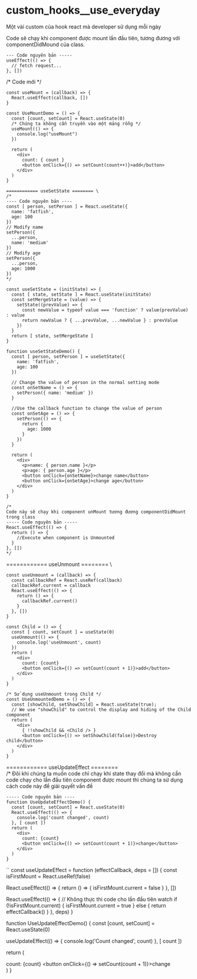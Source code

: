 # custom_hooks__use_everyday
Một vài custom của hook react mà developer sử dụng mỗi ngày

Code sẽ chạy khi component được mount lần đầu tiên, tương đương với componentDidMound của class.
```
--- Code nguyên bản -----
useEffect(() => {
  // fetch request...
}, [])
```

/* Code mới */

```
const useMount = (callback) => {
  React.useEffect(callback, [])
}

const UseMountDemo = () => {
  const [count, setCount] = React.useState(0)
  /* Chúng ta không cần truyền vào một mảng rỗng */
  useMount(() => {
    console.log("useMount")
  })
  
  return (
    <div>
      count: { count }
      <button onClick={() => setCount(count++)}>add</button>
    </div>
  )
}

============ useSetState ======== \
/* 
---- Code nguyên bản ----
const [ person, setPerson ] = React.useState({
  name: 'fatfish',
  age: 100
})
// Modify name
setPerson({
  ...person,
  name: 'medium'
})
// Modify age
setPerson({
  ...person,
  age: 1000
})
*/

const useSetState = (initState) => {
  const [ state, setState ] = React.useState(initState)
  const setMergeState = (value) => {
    setState((prevValue) => {
      const newValue = typeof value === 'function' ? value(prevValue) : value
      return newValue ? { ...prevValue, ...newValue } : prevValue
    })
  }
  return [ state, setMergeState ]
}

function useSetStateDemo() {
  const [ person, setPerson ] = useSetState({
    name: 'fatfish',
    age: 100
  })
  
  // Change the value of person in the normal setting mode
  const onSetName = () => {
    setPerson({ name: 'medium' })
  }
  
  //Use the callback function to change the value of person
  const onSetAge = () => {
    setPerson(() => {
      return {
        age: 1000
      }
    })
  }
  
  return (
    <div>
      <p>name: { person.name }</p>
      <p>age: { person.age }</p>
      <button onClick={onSetName}>change name</button>
      <button onClick={onSetAge}>change age</button>
    </div>
  )
}

/*
Code này sẽ chạy khi component unMount tương đương componentDidMount trong class
----- Code nguyên bản -----
React.useEffect(() => {
  return () => {
    //Execute when component is Unmounted
  }
}, [])
*/
```

============ useUnmount ======== \
```
const useUnmount = (callback) => {
  const callbackRef = React.useRef(callback)
  callbackRef.current = callback
  React.useEffect(() => {
    return () => {
      callbackRef.current()
    }
  }, [])
}

const Child = () => {
  const [ count, setCount ] = useState(0)
  useUnmount(() => {
    console.log('useUnmount', count)
  })
  return (
    <div>
      count: {count}
      <button onClick={() => setCount(count + 1)}>add</button>
    </div>
  )
}

/* Sử dụng useUnmount trong Child */
const UseUnmountedDemo = () => {
  const [showChild, setShowChild] = React.useState(true);
  // We use "showChild" to control the display and hiding of the Child component
  return (
    <div>
      { !!showChild && <Child /> }
      <button onClick={() => setShowChild(false)}>Destroy child</button>
    </div>
  )
}
```

============ useUpdateEffect ======== \
/* 
Đôi khi chúng ta muốn code chỉ chạy khi state thay đổi mà không cần code chạy cho lần đầu tiên component được mount
thì chúng ta sử dụng cách code này để giải quyết vấn đề

```
----- Code nguyên bản ----
function UseUpdateEffectDemo() {
  const [count, setCount] = React.useState(0)
  React.useEffect(() => {
    console.log('count changed', count)
  }, [ count ])
  return (
    <div>
      count: {count}
      <button onClick={() => setCount(count + 1)}>change</button>
    </div>
  )
}
```

``
const useUpdateEffect = function (effectCallback, deps = [])  {
  const isFirstMount = React.useRef(false)
  
  React.useEffect(() => {
    return () => {
      isFirstMount.current = false
    }
  }, [])
  
  React.useEffect(() => {
    // Không thực thi code cho lần đầu tiên watch
    if (!isFirstMount.current) {
      isFirstMount.current = true
    } else {
      return effectCallback()
    }
  }, deps)
}

function UseUpdateEffectDemo() {
  const [count, setCount] = React.useState(0)
  
  useUpdateEffect(() => {
    console.log('Count changed', count)
  }, [ count ])
  
  return (
    <div>
      count: {count}
      <button onClick={() => setCount(count + 1)}>change</button>
    </div>
  )
}
```

